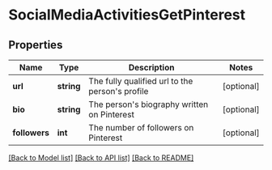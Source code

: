 # SocialMediaActivitiesGetPinterest

## Properties
Name | Type | Description | Notes
------------ | ------------- | ------------- | -------------
**url** | **string** | The fully qualified url to the person&#39;s profile | [optional] 
**bio** | **string** | The person&#39;s biography written on Pinterest | [optional] 
**followers** | **int** | The number of followers on Pinterest | [optional] 

[[Back to Model list]](../README.md#documentation-for-models) [[Back to API list]](../README.md#documentation-for-api-endpoints) [[Back to README]](../README.md)



